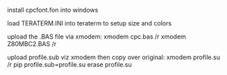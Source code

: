 
install cpcfont.fon into windows

load TERATERM.INI into teraterm to setup size and colors

upload the .BAS file via xmodem: 
xmodem cpc.bas /r 
xmodem Z80MBC2.BAS /r

upload profile.sub viz xmodem then copy over original: 
xmodem profile.su /r
pip profile.sub=profile.su
erase profile.su

